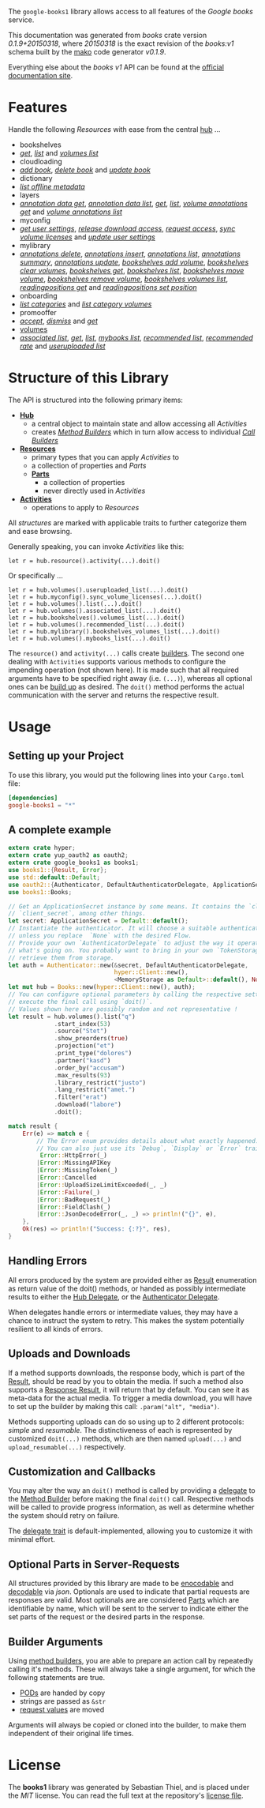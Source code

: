 <!---
DO NOT EDIT !
This file was generated automatically from 'src/mako/api/README.md.mako'
DO NOT EDIT !
-->
The `google-books1` library allows access to all features of the *Google books* service.

This documentation was generated from *books* crate version *0.1.9+20150318*, where *20150318* is the exact revision of the *books:v1* schema built by the [mako](http://www.makotemplates.org/) code generator *v0.1.9*.

Everything else about the *books* *v1* API can be found at the
[official documentation site](https://developers.google.com/books/docs/v1/getting_started).
# Features

Handle the following *Resources* with ease from the central [hub](http://byron.github.io/google-apis-rs/google_books1/struct.Books.html) ... 

* bookshelves
 * [*get*](http://byron.github.io/google-apis-rs/google_books1/struct.BookshelveGetCall.html), [*list*](http://byron.github.io/google-apis-rs/google_books1/struct.BookshelveListCall.html) and [*volumes list*](http://byron.github.io/google-apis-rs/google_books1/struct.BookshelveVolumeListCall.html)
* cloudloading
 * [*add book*](http://byron.github.io/google-apis-rs/google_books1/struct.CloudloadingAddBookCall.html), [*delete book*](http://byron.github.io/google-apis-rs/google_books1/struct.CloudloadingDeleteBookCall.html) and [*update book*](http://byron.github.io/google-apis-rs/google_books1/struct.CloudloadingUpdateBookCall.html)
* dictionary
 * [*list offline metadata*](http://byron.github.io/google-apis-rs/google_books1/struct.DictionaryListOfflineMetadataCall.html)
* layers
 * [*annotation data get*](http://byron.github.io/google-apis-rs/google_books1/struct.LayerAnnotationDataGetCall.html), [*annotation data list*](http://byron.github.io/google-apis-rs/google_books1/struct.LayerAnnotationDataListCall.html), [*get*](http://byron.github.io/google-apis-rs/google_books1/struct.LayerGetCall.html), [*list*](http://byron.github.io/google-apis-rs/google_books1/struct.LayerListCall.html), [*volume annotations get*](http://byron.github.io/google-apis-rs/google_books1/struct.LayerVolumeAnnotationGetCall.html) and [*volume annotations list*](http://byron.github.io/google-apis-rs/google_books1/struct.LayerVolumeAnnotationListCall.html)
* myconfig
 * [*get user settings*](http://byron.github.io/google-apis-rs/google_books1/struct.MyconfigGetUserSettingCall.html), [*release download access*](http://byron.github.io/google-apis-rs/google_books1/struct.MyconfigReleaseDownloadAccesCall.html), [*request access*](http://byron.github.io/google-apis-rs/google_books1/struct.MyconfigRequestAccesCall.html), [*sync volume licenses*](http://byron.github.io/google-apis-rs/google_books1/struct.MyconfigSyncVolumeLicenseCall.html) and [*update user settings*](http://byron.github.io/google-apis-rs/google_books1/struct.MyconfigUpdateUserSettingCall.html)
* mylibrary
 * [*annotations delete*](http://byron.github.io/google-apis-rs/google_books1/struct.MylibraryAnnotationDeleteCall.html), [*annotations insert*](http://byron.github.io/google-apis-rs/google_books1/struct.MylibraryAnnotationInsertCall.html), [*annotations list*](http://byron.github.io/google-apis-rs/google_books1/struct.MylibraryAnnotationListCall.html), [*annotations summary*](http://byron.github.io/google-apis-rs/google_books1/struct.MylibraryAnnotationSummaryCall.html), [*annotations update*](http://byron.github.io/google-apis-rs/google_books1/struct.MylibraryAnnotationUpdateCall.html), [*bookshelves add volume*](http://byron.github.io/google-apis-rs/google_books1/struct.MylibraryBookshelveAddVolumeCall.html), [*bookshelves clear volumes*](http://byron.github.io/google-apis-rs/google_books1/struct.MylibraryBookshelveClearVolumeCall.html), [*bookshelves get*](http://byron.github.io/google-apis-rs/google_books1/struct.MylibraryBookshelveGetCall.html), [*bookshelves list*](http://byron.github.io/google-apis-rs/google_books1/struct.MylibraryBookshelveListCall.html), [*bookshelves move volume*](http://byron.github.io/google-apis-rs/google_books1/struct.MylibraryBookshelveMoveVolumeCall.html), [*bookshelves remove volume*](http://byron.github.io/google-apis-rs/google_books1/struct.MylibraryBookshelveRemoveVolumeCall.html), [*bookshelves volumes list*](http://byron.github.io/google-apis-rs/google_books1/struct.MylibraryBookshelveVolumeListCall.html), [*readingpositions get*](http://byron.github.io/google-apis-rs/google_books1/struct.MylibraryReadingpositionGetCall.html) and [*readingpositions set position*](http://byron.github.io/google-apis-rs/google_books1/struct.MylibraryReadingpositionSetPositionCall.html)
* onboarding
 * [*list categories*](http://byron.github.io/google-apis-rs/google_books1/struct.OnboardingListCategoryCall.html) and [*list category volumes*](http://byron.github.io/google-apis-rs/google_books1/struct.OnboardingListCategoryVolumeCall.html)
* promooffer
 * [*accept*](http://byron.github.io/google-apis-rs/google_books1/struct.PromoofferAcceptCall.html), [*dismiss*](http://byron.github.io/google-apis-rs/google_books1/struct.PromoofferDismisCall.html) and [*get*](http://byron.github.io/google-apis-rs/google_books1/struct.PromoofferGetCall.html)
* [volumes](http://byron.github.io/google-apis-rs/google_books1/struct.Volume.html)
 * [*associated list*](http://byron.github.io/google-apis-rs/google_books1/struct.VolumeAssociatedListCall.html), [*get*](http://byron.github.io/google-apis-rs/google_books1/struct.VolumeGetCall.html), [*list*](http://byron.github.io/google-apis-rs/google_books1/struct.VolumeListCall.html), [*mybooks list*](http://byron.github.io/google-apis-rs/google_books1/struct.VolumeMybookListCall.html), [*recommended list*](http://byron.github.io/google-apis-rs/google_books1/struct.VolumeRecommendedListCall.html), [*recommended rate*](http://byron.github.io/google-apis-rs/google_books1/struct.VolumeRecommendedRateCall.html) and [*useruploaded list*](http://byron.github.io/google-apis-rs/google_books1/struct.VolumeUseruploadedListCall.html)




# Structure of this Library

The API is structured into the following primary items:

* **[Hub](http://byron.github.io/google-apis-rs/google_books1/struct.Books.html)**
    * a central object to maintain state and allow accessing all *Activities*
    * creates [*Method Builders*](http://byron.github.io/google-apis-rs/google_books1/trait.MethodsBuilder.html) which in turn
      allow access to individual [*Call Builders*](http://byron.github.io/google-apis-rs/google_books1/trait.CallBuilder.html)
* **[Resources](http://byron.github.io/google-apis-rs/google_books1/trait.Resource.html)**
    * primary types that you can apply *Activities* to
    * a collection of properties and *Parts*
    * **[Parts](http://byron.github.io/google-apis-rs/google_books1/trait.Part.html)**
        * a collection of properties
        * never directly used in *Activities*
* **[Activities](http://byron.github.io/google-apis-rs/google_books1/trait.CallBuilder.html)**
    * operations to apply to *Resources*

All *structures* are marked with applicable traits to further categorize them and ease browsing.

Generally speaking, you can invoke *Activities* like this:

```Rust,ignore
let r = hub.resource().activity(...).doit()
```

Or specifically ...

```ignore
let r = hub.volumes().useruploaded_list(...).doit()
let r = hub.myconfig().sync_volume_licenses(...).doit()
let r = hub.volumes().list(...).doit()
let r = hub.volumes().associated_list(...).doit()
let r = hub.bookshelves().volumes_list(...).doit()
let r = hub.volumes().recommended_list(...).doit()
let r = hub.mylibrary().bookshelves_volumes_list(...).doit()
let r = hub.volumes().mybooks_list(...).doit()
```

The `resource()` and `activity(...)` calls create [builders][builder-pattern]. The second one dealing with `Activities` 
supports various methods to configure the impending operation (not shown here). It is made such that all required arguments have to be 
specified right away (i.e. `(...)`), whereas all optional ones can be [build up][builder-pattern] as desired.
The `doit()` method performs the actual communication with the server and returns the respective result.

# Usage

## Setting up your Project

To use this library, you would put the following lines into your `Cargo.toml` file:

```toml
[dependencies]
google-books1 = "*"
```

## A complete example

```Rust
extern crate hyper;
extern crate yup_oauth2 as oauth2;
extern crate google_books1 as books1;
use books1::{Result, Error};
use std::default::Default;
use oauth2::{Authenticator, DefaultAuthenticatorDelegate, ApplicationSecret, MemoryStorage};
use books1::Books;

// Get an ApplicationSecret instance by some means. It contains the `client_id` and 
// `client_secret`, among other things.
let secret: ApplicationSecret = Default::default();
// Instantiate the authenticator. It will choose a suitable authentication flow for you, 
// unless you replace  `None` with the desired Flow.
// Provide your own `AuthenticatorDelegate` to adjust the way it operates and get feedback about 
// what's going on. You probably want to bring in your own `TokenStorage` to persist tokens and
// retrieve them from storage.
let auth = Authenticator::new(&secret, DefaultAuthenticatorDelegate,
                              hyper::Client::new(),
                              <MemoryStorage as Default>::default(), None);
let mut hub = Books::new(hyper::Client::new(), auth);
// You can configure optional parameters by calling the respective setters at will, and
// execute the final call using `doit()`.
// Values shown here are possibly random and not representative !
let result = hub.volumes().list("q")
             .start_index(53)
             .source("Stet")
             .show_preorders(true)
             .projection("et")
             .print_type("dolores")
             .partner("kasd")
             .order_by("accusam")
             .max_results(93)
             .library_restrict("justo")
             .lang_restrict("amet.")
             .filter("erat")
             .download("labore")
             .doit();

match result {
    Err(e) => match e {
        // The Error enum provides details about what exactly happened.
        // You can also just use its `Debug`, `Display` or `Error` traits
         Error::HttpError(_)
        |Error::MissingAPIKey
        |Error::MissingToken(_)
        |Error::Cancelled
        |Error::UploadSizeLimitExceeded(_, _)
        |Error::Failure(_)
        |Error::BadRequest(_)
        |Error::FieldClash(_)
        |Error::JsonDecodeError(_, _) => println!("{}", e),
    },
    Ok(res) => println!("Success: {:?}", res),
}

```
## Handling Errors

All errors produced by the system are provided either as [Result](http://byron.github.io/google-apis-rs/google_books1/enum.Result.html) enumeration as return value of 
the doit() methods, or handed as possibly intermediate results to either the 
[Hub Delegate](http://byron.github.io/google-apis-rs/google_books1/trait.Delegate.html), or the [Authenticator Delegate](http://byron.github.io/google-apis-rs/google_books1/../yup-oauth2/trait.AuthenticatorDelegate.html).

When delegates handle errors or intermediate values, they may have a chance to instruct the system to retry. This 
makes the system potentially resilient to all kinds of errors.

## Uploads and Downloads
If a method supports downloads, the response body, which is part of the [Result](http://byron.github.io/google-apis-rs/google_books1/enum.Result.html), should be
read by you to obtain the media.
If such a method also supports a [Response Result](http://byron.github.io/google-apis-rs/google_books1/trait.ResponseResult.html), it will return that by default.
You can see it as meta-data for the actual media. To trigger a media download, you will have to set up the builder by making
this call: `.param("alt", "media")`.

Methods supporting uploads can do so using up to 2 different protocols: 
*simple* and *resumable*. The distinctiveness of each is represented by customized 
`doit(...)` methods, which are then named `upload(...)` and `upload_resumable(...)` respectively.

## Customization and Callbacks

You may alter the way an `doit()` method is called by providing a [delegate](http://byron.github.io/google-apis-rs/google_books1/trait.Delegate.html) to the 
[Method Builder](http://byron.github.io/google-apis-rs/google_books1/trait.CallBuilder.html) before making the final `doit()` call. 
Respective methods will be called to provide progress information, as well as determine whether the system should 
retry on failure.

The [delegate trait](http://byron.github.io/google-apis-rs/google_books1/trait.Delegate.html) is default-implemented, allowing you to customize it with minimal effort.

## Optional Parts in Server-Requests

All structures provided by this library are made to be [enocodable](http://byron.github.io/google-apis-rs/google_books1/trait.RequestValue.html) and 
[decodable](http://byron.github.io/google-apis-rs/google_books1/trait.ResponseResult.html) via *json*. Optionals are used to indicate that partial requests are responses 
are valid.
Most optionals are are considered [Parts](http://byron.github.io/google-apis-rs/google_books1/trait.Part.html) which are identifiable by name, which will be sent to 
the server to indicate either the set parts of the request or the desired parts in the response.

## Builder Arguments

Using [method builders](http://byron.github.io/google-apis-rs/google_books1/trait.CallBuilder.html), you are able to prepare an action call by repeatedly calling it's methods.
These will always take a single argument, for which the following statements are true.

* [PODs][wiki-pod] are handed by copy
* strings are passed as `&str`
* [request values](http://byron.github.io/google-apis-rs/google_books1/trait.RequestValue.html) are moved

Arguments will always be copied or cloned into the builder, to make them independent of their original life times.

[wiki-pod]: http://en.wikipedia.org/wiki/Plain_old_data_structure
[builder-pattern]: http://en.wikipedia.org/wiki/Builder_pattern
[google-go-api]: https://github.com/google/google-api-go-client

# License
The **books1** library was generated by Sebastian Thiel, and is placed 
under the *MIT* license.
You can read the full text at the repository's [license file][repo-license].

[repo-license]: https://github.com/Byron/google-apis-rs/LICENSE.md
